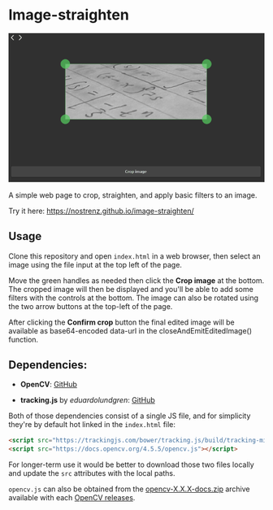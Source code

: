 # Image-straighten

![Demo](https://raw.githubusercontent.com/nostrenz/image-straighten/master/demo.gif)

A simple web page to crop, straighten, and apply basic filters to an image.

Try it here: https://nostrenz.github.io/image-straighten/

## Usage

Clone this repository and open `index.html` in a web browser, then select an image using the file input at the top left of the page.

Move the green handles as needed then click the **Crop image** at the bottom. The cropped image will then be displayed and you'll be able to add some filters with the controls at the bottom. The image can also be rotated using the two arrow buttons at the top-left of the page.

After clicking the **Confirm crop** button the final edited image will be available as base64-encoded data-url in the closeAndEmitEditedImage() function.

## Dependencies:

* **OpenCV**:
[GitHub](https://github.com/opencv/opencv)

* **tracking.js** by _eduardolundgren_:
[GitHub](https://github.com/eduardolundgren/tracking.js)

Both of those dependencies consist of a single JS file, and for simplicity they're by default hot linked in the `index.html` file:

```html
<script src="https://trackingjs.com/bower/tracking.js/build/tracking-min.js"></script>
<script src="https://docs.opencv.org/4.5.5/opencv.js"></script>
```

For longer-term use it would be better to download those two files locally and update the `src` attributes with the local paths.

`opencv.js` can also be obtained from the [opencv-X.X.X-docs.zip](https://github.com/opencv/opencv/releases/download/4.5.5/opencv-4.5.5-docs.zip) archive available with each [OpenCV releases](https://github.com/opencv/opencv/releases).
